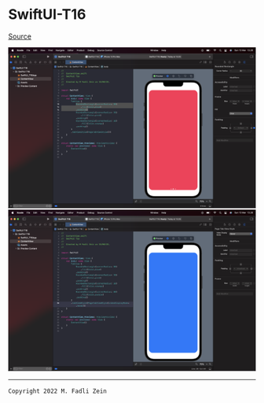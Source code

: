 # SwiftUI-T16

[Source](https://designcode.io/swiftui-handbook-tab-view-pagination)

<pre>
<img src="preview/example1.png">
<img src="preview/example2.png">
</pre>

---

```
Copyright 2022 M. Fadli Zein
```

